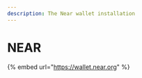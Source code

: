 ```yaml
---
description: The Near wallet installation
---
```


# NEAR

{% embed url="https://wallet.near.org" %}
